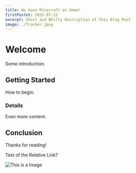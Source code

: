 ```yaml
---
title: We have Minecraft at Home!
firstPostet: 2025-07-12
excerpt: Short and Whitty Description of this Blog Post
image: ./Tracker.jpeg
---
```


# Welcome

Some introduction.

## Getting Started

How to begin.

### Details

Even more content.

## Conclusion

Thanks for reading!

Test of the Relative Link?

![This is a Image](./Tracker.jpeg)
